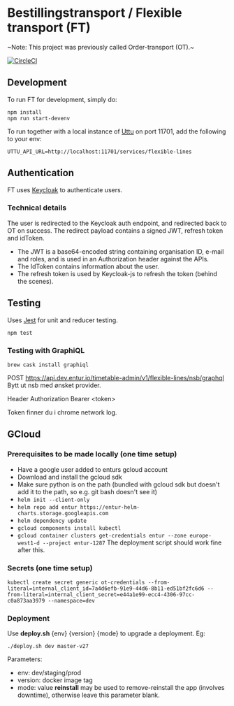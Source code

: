 # Bestillingstransport / Flexible transport (FT)

~Note: This project was previously called Order-transport (OT).~

[![CircleCI](https://circleci.com/gh/entur/flexible-transport.svg?style=svg)](https://circleci.com/gh/entur/flexible-transport)

## Development

To run FT for development, simply do:

```
npm install
npm run start-devenv
```

To run together with a local instance of [Uttu](https://github.com/entur/uttu) on port 11701, add the following to your env:

```
UTTU_API_URL=http://localhost:11701/services/flexible-lines
```

## Authentication

FT uses [Keycloak](http://www.keycloak.org/) to authenticate users.

### Technical details

The user is redirected to the Keycloak auth endpoint, and redirected back to OT on success.
The redirect payload contains a signed JWT, refresh token and idToken.

- The JWT is a base64-encoded string containing organisation ID, e-mail and roles, and is used in an Authorization header against the APIs.
- The IdToken contains information about the user.
- The refresh token is used by Keycloak-js to refresh the token (behind the scenes).


## Testing

Uses [Jest](https://facebook.github.io/jest) for unit and reducer testing.

```
npm test
```

### Testing with GraphiQL
```
brew cask install graphiql
```

POST https://api.dev.entur.io/timetable-admin/v1/flexible-lines/nsb/graphql
Bytt ut nsb med ønsket provider.

Header Authorization Bearer \<token>

Token finner du i chrome network log.

## GCloud

### Prerequisites to be made locally (one time setup)
* Have a google user added to enturs gcloud account
* Download and install the gcloud sdk
* Make sure python is on the path (bundled with gcloud sdk but doesn't add it to the path, so e.g. git bash doesn't see it)
* ```helm init --client-only```
* ```helm repo add entur https://entur-helm-charts.storage.googleapis.com```
* ```helm dependency update```
* ```gcloud components install kubectl```
* ```gcloud container clusters get-credentials entur --zone europe-west1-d --project entur-1287```
The deployment script should work fine after this.

### Secrets (one time setup)
```
kubectl create secret generic ot-credentials --from-literal=internal_client_id=7a4d6efb-91e9-44d6-8b11-ed51bf2fc6d6 --from-literal=internal_client_secret=e44a1e99-ecc4-4306-97cc-c0a873aa3979 --namespace=dev
```

### Deployment
Use **deploy.sh** {env} {version} {mode} to upgrade a deployment. Eg:
```
./deploy.sh dev master-v27
```
Parameters:
* env: dev/staging/prod
* version: docker image tag
* mode: value **reinstall** may be used to remove-reinstall the app (involves downtime), otherwise leave this parameter blank.
